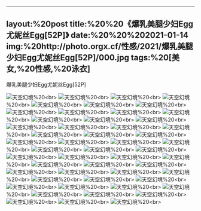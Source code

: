 ﻿---
layout:%20post
title:%20%20《爆乳美腿少妇Egg尤妮丝Egg[52P]》
date:%20%20%202021-01-14
img:%20http://photo.orgx.cf/性感/2021/爆乳美腿少妇Egg尤妮丝Egg[52P]/000.jpg
tags:%20[美女,%20性感,%20泳衣]
---

爆乳美腿少妇Egg尤妮丝Egg[52P]



![天空幻境](http://photo.orgx.cf/性感/2021/爆乳美腿少妇Egg尤妮丝Egg[52P]/001.jpg%20''天空幻境'')%20<br>
![天空幻境](http://photo.orgx.cf/性感/2021/爆乳美腿少妇Egg尤妮丝Egg[52P]/002.jpg%20''天空幻境'')%20<br>
![天空幻境](http://photo.orgx.cf/性感/2021/爆乳美腿少妇Egg尤妮丝Egg[52P]/003.jpg%20''天空幻境'')%20<br>
![天空幻境](http://photo.orgx.cf/性感/2021/爆乳美腿少妇Egg尤妮丝Egg[52P]/004.jpg%20''天空幻境'')%20<br>
![天空幻境](http://photo.orgx.cf/性感/2021/爆乳美腿少妇Egg尤妮丝Egg[52P]/005.jpg%20''天空幻境'')%20<br>
![天空幻境](http://photo.orgx.cf/性感/2021/爆乳美腿少妇Egg尤妮丝Egg[52P]/006.jpg%20''天空幻境'')%20<br>
![天空幻境](http://photo.orgx.cf/性感/2021/爆乳美腿少妇Egg尤妮丝Egg[52P]/007.jpg%20''天空幻境'')%20<br>
![天空幻境](http://photo.orgx.cf/性感/2021/爆乳美腿少妇Egg尤妮丝Egg[52P]/008.jpg%20''天空幻境'')%20<br>
![天空幻境](http://photo.orgx.cf/性感/2021/爆乳美腿少妇Egg尤妮丝Egg[52P]/009.jpg%20''天空幻境'')%20<br>
![天空幻境](http://photo.orgx.cf/性感/2021/爆乳美腿少妇Egg尤妮丝Egg[52P]/010.jpg%20''天空幻境'')%20<br>
![天空幻境](http://photo.orgx.cf/性感/2021/爆乳美腿少妇Egg尤妮丝Egg[52P]/011.jpg%20''天空幻境'')%20<br>
![天空幻境](http://photo.orgx.cf/性感/2021/爆乳美腿少妇Egg尤妮丝Egg[52P]/012.jpg%20''天空幻境'')%20<br>
![天空幻境](http://photo.orgx.cf/性感/2021/爆乳美腿少妇Egg尤妮丝Egg[52P]/013.jpg%20''天空幻境'')%20<br>
![天空幻境](http://photo.orgx.cf/性感/2021/爆乳美腿少妇Egg尤妮丝Egg[52P]/014.jpg%20''天空幻境'')%20<br>
![天空幻境](http://photo.orgx.cf/性感/2021/爆乳美腿少妇Egg尤妮丝Egg[52P]/015.jpg%20''天空幻境'')%20<br>
![天空幻境](http://photo.orgx.cf/性感/2021/爆乳美腿少妇Egg尤妮丝Egg[52P]/016.jpg%20''天空幻境'')%20<br>
![天空幻境](http://photo.orgx.cf/性感/2021/爆乳美腿少妇Egg尤妮丝Egg[52P]/017.jpg%20''天空幻境'')%20<br>
![天空幻境](http://photo.orgx.cf/性感/2021/爆乳美腿少妇Egg尤妮丝Egg[52P]/018.jpg%20''天空幻境'')%20<br>
![天空幻境](http://photo.orgx.cf/性感/2021/爆乳美腿少妇Egg尤妮丝Egg[52P]/019.jpg%20''天空幻境'')%20<br>
![天空幻境](http://photo.orgx.cf/性感/2021/爆乳美腿少妇Egg尤妮丝Egg[52P]/020.jpg%20''天空幻境'')%20<br>
![天空幻境](http://photo.orgx.cf/性感/2021/爆乳美腿少妇Egg尤妮丝Egg[52P]/021.jpg%20''天空幻境'')%20<br>
![天空幻境](http://photo.orgx.cf/性感/2021/爆乳美腿少妇Egg尤妮丝Egg[52P]/022.jpg%20''天空幻境'')%20<br>
![天空幻境](http://photo.orgx.cf/性感/2021/爆乳美腿少妇Egg尤妮丝Egg[52P]/023.jpg%20''天空幻境'')%20<br>
![天空幻境](http://photo.orgx.cf/性感/2021/爆乳美腿少妇Egg尤妮丝Egg[52P]/024.jpg%20''天空幻境'')%20<br>
![天空幻境](http://photo.orgx.cf/性感/2021/爆乳美腿少妇Egg尤妮丝Egg[52P]/025.jpg%20''天空幻境'')%20<br>
![天空幻境](http://photo.orgx.cf/性感/2021/爆乳美腿少妇Egg尤妮丝Egg[52P]/026.jpg%20''天空幻境'')%20<br>
![天空幻境](http://photo.orgx.cf/性感/2021/爆乳美腿少妇Egg尤妮丝Egg[52P]/027.jpg%20''天空幻境'')%20<br>
![天空幻境](http://photo.orgx.cf/性感/2021/爆乳美腿少妇Egg尤妮丝Egg[52P]/028.jpg%20''天空幻境'')%20<br>
![天空幻境](http://photo.orgx.cf/性感/2021/爆乳美腿少妇Egg尤妮丝Egg[52P]/029.jpg%20''天空幻境'')%20<br>
![天空幻境](http://photo.orgx.cf/性感/2021/爆乳美腿少妇Egg尤妮丝Egg[52P]/030.jpg%20''天空幻境'')%20<br>
![天空幻境](http://photo.orgx.cf/性感/2021/爆乳美腿少妇Egg尤妮丝Egg[52P]/031.jpg%20''天空幻境'')%20<br>
![天空幻境](http://photo.orgx.cf/性感/2021/爆乳美腿少妇Egg尤妮丝Egg[52P]/032.jpg%20''天空幻境'')%20<br>
![天空幻境](http://photo.orgx.cf/性感/2021/爆乳美腿少妇Egg尤妮丝Egg[52P]/033.jpg%20''天空幻境'')%20<br>
![天空幻境](http://photo.orgx.cf/性感/2021/爆乳美腿少妇Egg尤妮丝Egg[52P]/034.jpg%20''天空幻境'')%20<br>
![天空幻境](http://photo.orgx.cf/性感/2021/爆乳美腿少妇Egg尤妮丝Egg[52P]/035.jpg%20''天空幻境'')%20<br>
![天空幻境](http://photo.orgx.cf/性感/2021/爆乳美腿少妇Egg尤妮丝Egg[52P]/036.jpg%20''天空幻境'')%20<br>
![天空幻境](http://photo.orgx.cf/性感/2021/爆乳美腿少妇Egg尤妮丝Egg[52P]/037.jpg%20''天空幻境'')%20<br>
![天空幻境](http://photo.orgx.cf/性感/2021/爆乳美腿少妇Egg尤妮丝Egg[52P]/038.jpg%20''天空幻境'')%20<br>
![天空幻境](http://photo.orgx.cf/性感/2021/爆乳美腿少妇Egg尤妮丝Egg[52P]/039.jpg%20''天空幻境'')%20<br>
![天空幻境](http://photo.orgx.cf/性感/2021/爆乳美腿少妇Egg尤妮丝Egg[52P]/040.jpg%20''天空幻境'')%20<br>
![天空幻境](http://photo.orgx.cf/性感/2021/爆乳美腿少妇Egg尤妮丝Egg[52P]/041.jpg%20''天空幻境'')%20<br>
![天空幻境](http://photo.orgx.cf/性感/2021/爆乳美腿少妇Egg尤妮丝Egg[52P]/042.jpg%20''天空幻境'')%20<br>
![天空幻境](http://photo.orgx.cf/性感/2021/爆乳美腿少妇Egg尤妮丝Egg[52P]/043.jpg%20''天空幻境'')%20<br>
![天空幻境](http://photo.orgx.cf/性感/2021/爆乳美腿少妇Egg尤妮丝Egg[52P]/044.jpg%20''天空幻境'')%20<br>
![天空幻境](http://photo.orgx.cf/性感/2021/爆乳美腿少妇Egg尤妮丝Egg[52P]/045.jpg%20''天空幻境'')%20<br>
![天空幻境](http://photo.orgx.cf/性感/2021/爆乳美腿少妇Egg尤妮丝Egg[52P]/046.jpg%20''天空幻境'')%20<br>
![天空幻境](http://photo.orgx.cf/性感/2021/爆乳美腿少妇Egg尤妮丝Egg[52P]/047.jpg%20''天空幻境'')%20<br>
![天空幻境](http://photo.orgx.cf/性感/2021/爆乳美腿少妇Egg尤妮丝Egg[52P]/048.jpg%20''天空幻境'')%20<br>
![天空幻境](http://photo.orgx.cf/性感/2021/爆乳美腿少妇Egg尤妮丝Egg[52P]/049.jpg%20''天空幻境'')%20<br>
![天空幻境](http://photo.orgx.cf/性感/2021/爆乳美腿少妇Egg尤妮丝Egg[52P]/050.jpg%20''天空幻境'')%20<br>
![天空幻境](http://photo.orgx.cf/性感/2021/爆乳美腿少妇Egg尤妮丝Egg[52P]/051.jpg%20''天空幻境'')%20<br>
![天空幻境](http://photo.orgx.cf/性感/2021/爆乳美腿少妇Egg尤妮丝Egg[52P]/052.jpg%20''天空幻境'')%20<br>